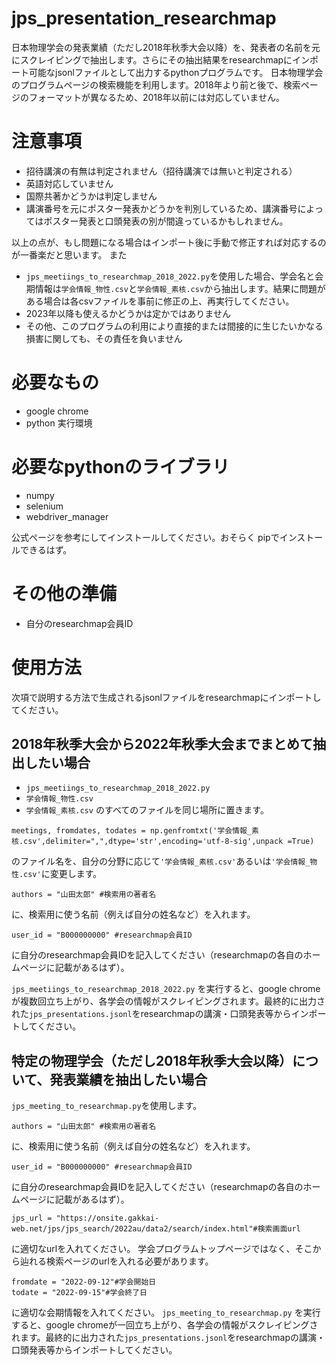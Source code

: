 # jps_presentation_researchmap
日本物理学会の発表業績（ただし2018年秋季大会以降）を、発表者の名前を元にスクレイピングで抽出します。さらにその抽出結果をresearchmapにインポート可能なjsonlファイルとして出力するpythonプログラムです。
日本物理学会のプログラムページの検索機能を利用します。2018年より前と後で、検索ページのフォーマットが異なるため、2018年以前には対応していません。

# 注意事項
- 招待講演の有無は判定されません（招待講演では無いと判定される）
- 英語対応していません
- 国際共著かどうかは判定しません
- 講演番号を元にポスター発表かどうかを判別しているため、講演番号によってはポスター発表と口頭発表の別が間違っているかもしれません。

以上の点が、もし問題になる場合はインポート後に手動で修正すれば対応するのが一番楽だと思います。
また
- ```jps_meetiings_to_researchmap_2018_2022.py```を使用した場合、学会名と会期情報は```学会情報_物性.csv```と```学会情報_素核.csv```から抽出します。結果に問題がある場合は各csvファイルを事前に修正の上、再実行してください。
- 2023年以降も使えるかどうかは定かではありません
- その他、このプログラムの利用により直接的または間接的に生じたいかなる損害に関しても、その責任を負いません

# 必要なもの
- google chrome
- python 実行環境

# 必要なpythonのライブラリ
- numpy
- selenium
- webdriver_manager

公式ページを参考にしてインストールしてください。おそらく
pipでインストールできるはず。

# その他の準備
- 自分のresearchmap会員ID

# 使用方法
次項で説明する方法で生成されるjsonlファイルをresearchmapにインポートしてください。

## 2018年秋季大会から2022年秋季大会までまとめて抽出したい場合
- ```jps_meetiings_to_researchmap_2018_2022.py```
- ```学会情報_物性.csv```
- ```学会情報_素核.csv```
のすべてのファイルを同じ場所に置きます。
```
meetings, fromdates, todates = np.genfromtxt('学会情報_素核.csv',delimiter=",",dtype='str',encoding='utf-8-sig',unpack =True)
```
のファイル名を、自分の分野に応じて```'学会情報_素核.csv'```あるいは```'学会情報_物性.csv'```に変更します。
```
authors = "山田太郎" #検索用の著者名
```
に、検索用に使う名前（例えば自分の姓名など）を入れます。
```
user_id = "B000000000" #researchmap会員ID
```
に自分のresearchmap会員IDを記入してください（researchmapの各自のホームページに記載があるはず）。

```jps_meetiings_to_researchmap_2018_2022.py```
を実行すると、google chromeが複数回立ち上がり、各学会の情報がスクレイピングされます。最終的に出力された```jps_presentations.jsonl```をresearchmapの講演・口頭発表等からインポートしてください。


## 特定の物理学会（ただし2018年秋季大会以降）について、発表業績を抽出したい場合
```jps_meeting_to_researchmap.py```を使用します。
```
authors = "山田太郎" #検索用の著者名
```
に、検索用に使う名前（例えば自分の姓名など）を入れます。
```
user_id = "B000000000" #researchmap会員ID
```
に自分のresearchmap会員IDを記入してください（researchmapの各自のホームページに記載があるはず）。
```
jps_url = "https://onsite.gakkai-web.net/jps/jps_search/2022au/data2/search/index.html"#検索画面url
```
に適切なurlを入れてください。
学会プログラムトップページではなく、そこから辿れる検索ページのurlを入れる必要があります。
```
fromdate = "2022-09-12"#学会開始日
todate = "2022-09-15"#学会終了日
```
に適切な会期情報を入れてください。
```jps_meeting_to_researchmap.py```
を実行すると、google chromeが一回立ち上がり、各学会の情報がスクレイピングされます。最終的に出力された```jps_presentations.jsonl```をresearchmapの講演・口頭発表等からインポートしてください。
